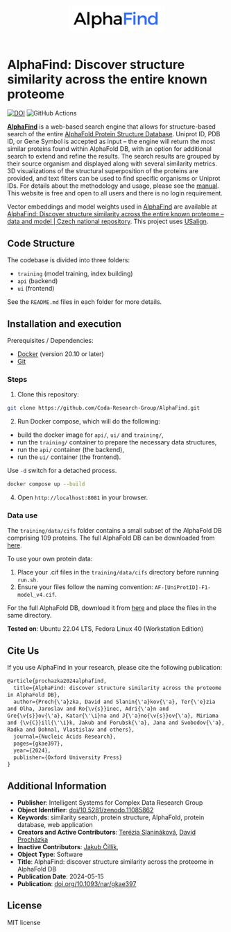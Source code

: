<div align="center">
  <br>
  <br>
  <a href="https://github.com/Coda-Research-Group/AlphaFind"><img src="https://raw.githubusercontent.com/Coda-Research-Group/AlphaFind/main/static/logo.png" alt="AlphaCharges" width="220"></a>
  <br>
  <br>
</div>

# AlphaFind: Discover structure similarity across the entire known proteome

[![DOI](https://zenodo.org/badge/732580263.svg)](https://zenodo.org/doi/10.5281/zenodo.11085862)
![GitHub Actions](https://github.com/Coda-Research-Group/AlphaFind/actions/workflows/ci.yml/badge.svg)

**[AlphaFind](https://alphafind.fi.muni.cz)** is a web-based search engine that allows for structure-based search of the entire [AlphaFold Protein Structure Database](https://alphafold.ebi.ac.uk). Uniprot ID, PDB ID, or Gene Symbol is accepted as input – the engine will return the most similar proteins found within AlphaFold DB, with an option for additional search to extend and refine the results. The search results are grouped by their source organism and displayed along with several similarity metrics. 3D visualizations of the structural superposition of the proteins are provided, and text filters can be used to find specific organisms or Uniprot IDs. For details about the methodology and usage, please see the [manual](https://github.com/Coda-Research-Group/AlphaFind/wiki/Manual). This website is free and open to all users and there is no login requirement.

Vector embeddings and model weights used in [AlphaFind](https://alphafind.fi.muni.cz) are available at [AlphaFind: Discover structure similarity across the entire known proteome – data and model | Czech national repository](https://data.narodni-repozitar.cz/general/datasets/d35zf-1ja47).
This project uses [USalign](https://github.com/pylelab/USalign).

## Code Structure

The codebase is divided into three folders:
- `training` (model training, index building)
- `api` (backend)
- `ui` (frontend)
 
See the `README.md` files in each folder for more details.

## Installation and execution

Prerequisites / Dependencies:
- [Docker](https://docs.docker.com/get-docker/) (version 20.10 or later)
- [Git](https://git-scm.com/book/en/v2/Getting-Started-Installing-Git)


### Steps

1. Clone this repository:
```sh
git clone https://github.com/Coda-Research-Group/AlphaFind.git
```

2. Run Docker compose, which will do the following:
  - build the docker image for `api/`, `ui/` and `training/`,
  - run the `training/` container to prepare the necessary data structures,
  - run the `api/` container (the backend),
  - run the `ui/` container (the frontend).

Use `-d` switch for a detached process.
```sh
docker compose up --build
```

4. Open `http://localhost:8081` in your browser.

### Data use

The `training/data/cifs` folder contains a small subset of the AlphaFold DB comprising 109 proteins.
The full AlphaFold DB can be downloaded from [here](https://alphafold.ebi.ac.uk/download).

To use your own protein data:
1. Place your .cif files in the `training/data/cifs` directory before running `run.sh`.
2. Ensure your files follow the naming convention: `AF-[UniProtID]-F1-model_v4.cif`.

For the full AlphaFold DB, download it from [here](https://alphafold.ebi.ac.uk/download) and place the files in the same directory.


**Tested on**: Ubuntu 22.04 LTS, Fedora Linux 40 (Workstation Edition)

## Cite Us
If you use AlphaFind in your research, please cite the following publication:

```
@article{prochazka2024alphafind,
  title={AlphaFind: discover structure similarity across the proteome in AlphaFold DB},
  author={Proch{\'a}zka, David and Slanin{\'a}kov{\'a}, Ter{\'e}zia and Olha, Jaroslav and Ro{\v{s}}inec, Adri{\'a}n and Gre{\v{s}}ov{\'a}, Katar{\'\i}na and J{\'a}no{\v{s}}ov{\'a}, Miriama and {\v{C}}ill{\'\i}k, Jakub and Porubsk{\'a}, Jana and Svobodov{\'a}, Radka and Dohnal, Vlastislav and others},
  journal={Nucleic Acids Research},
  pages={gkae397},
  year={2024},
  publisher={Oxford University Press}
}
```

## Additional Information
- **Publisher**: Intelligent Systems for Complex Data Research Group
- **Object Identifier**: [doi/10.5281/zenodo.11085862](https://zenodo.org/doi/10.5281/zenodo.11085862)
- **Keywords**: similarity search, protein structure, AlphaFold, protein database, web application 
- **Creators and Active Contributors**: [Terézia Slanináková](https://github.com/TerkaSlan), [David Procházka](https://github.com/ProchazkaDavid)
- **Inactive Contributors**: [Jakub Čillík](https://github.com/xcillik),
- **Object Type**: Software
- **Title**: AlphaFind: discover structure similarity across the proteome in AlphaFold DB
- **Publication Date**: 2024-05-15
- **Publication**: [doi.org/10.1093/nar/gkae397](https://doi.org/10.1093/nar/gkae397)


## License

MIT license
